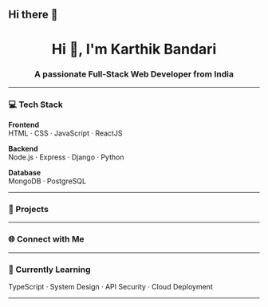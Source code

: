 ## Hi there 👋

<h1 align="center">Hi 👋, I'm Karthik Bandari</h1>
<h3 align="center">A passionate Full-Stack Web Developer from India</h3>

---

### 💻 Tech Stack

**Frontend**  
HTML · CSS · JavaScript · ReactJS

**Backend**  
Node.js · Express · Django · Python

**Database**  
MongoDB · PostgreSQL

---

### 🌟 Projects

<!-- Add your top 3-6 projects here -->

<!-- Example format:
- [💼 Project Name](https://github.com/yourusername/project-name) – Short one-line description
-->

---

### 🌐 Connect with Me

<!-- Add your LinkedIn, Portfolio, and Email here -->

<!-- Example:
- 💼 [LinkedIn](https://linkedin.com/in/your-link)
- 🌍 [Portfolio](https://your-portfolio.com)
- 📬 Email: your-email@example.com
-->

---


### 🧠 Currently Learning

TypeScript · System Design · API Security · Cloud Deployment

---

